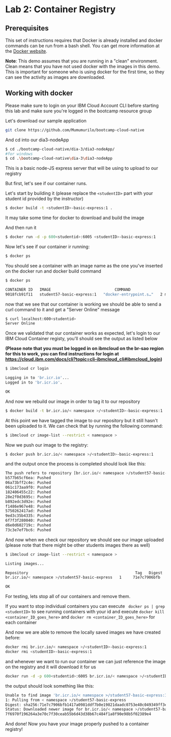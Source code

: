 # Lab 2: Container Registry

## Prerequisites

This set of instructions requires that Docker is already installed and docker commands can be run from a bash shell. You can get more information at the [Docker website](https://docker.com/get-started).

**Note**: This demo assumes that you are running in a "clean" environment. Clean means that you have not used docker with the images in this demo. This is important for someone who is using docker for the first time, so they can see the activity as images are downloaded.

## Working with docker

Please make sure to login on your IBM Cloud Account CLI before starting this lab and make sure you're logged in the bootcamp resource group

Let's download our sample application

```bash
git clone https://github.com/Mumumurilo/bootcamp-cloud-native
```

And cd into our dia3-nodeApp

```bash
$ cd ./bootcamp-cloud-native/dia-3/dia3-nodeApp/
#for windows
$ cd .\bootcamp-cloud-native\dia-3\dia3-nodeApp

```

This is a basic node-JS express server that will be using to upload to our registry

But first, let's see if our container runs.

Let's start by building it (please replace the ```<studentID>``` part with your student id provided by the instructor)

```bash
$ docker build -t <studentID>-basic-express:1 .
```

It may take some time for docker to download and build the image

And then run it

```bash
$ docker run -d -p 600<studentid>:6005 <studentID>-basic-express:1
```


Now let's see if our container ir running:

```bash
$ docker ps
```

You should see a container with an image name as the one you've inserted on the docker run and docker build command


```bash
$ docker ps

CONTAINER ID   IMAGE                            COMMAND                  CREATED         STATUS         PORTS                                       NAMES
9018fcb91f11   student57-basic-express:1   "docker-entrypoint.s…"   2 minutes ago   Up 2 minutes   0.0.0.0:6005->6005/tcp, :::6005->6005/tcp   boring_shamir
```

now that we see that our container is working we should be able to send a curl command to it and get a "Server Online" message

```bash
$ curl localhost:600<studentid>
Server Online 
```

Once we validated that our container works as expected, let's login to our IBM Cloud Container registy, you'll should see the output as listed below

**(Please note that you must be logged in on ibmcloud on the br-sao region for this to work, you can find instructions for login at https://cloud.ibm.com/docs/cli?topic=cli-ibmcloud_cli#ibmcloud_login)**

```bash
$ ibmcloud cr login

Logging in to 'br.icr.io'...
Logged in to 'br.icr.io'.

OK
```

And now we rebuild our image in order to tag it to our repository 

```bash
$ docker build -t br.icr.io/< namespace >/<studentID>-basic-express:1 .
```

At this point we have tagged the image to our repository but it still hasn't been uploaded to it. We can check that by running the following command:

```bash
$ ibmcloud cr image-list --restrict < namespace >
```


Now we push our image to the registry:

```bash
$ docker push br.icr.io/< namespace >/<studentID>-basic-express:1
```

and the output once the process is completed should look like this:

```bash
The push refers to repository [br.icr.io/< namespace >/student57-basic-express]
b577b65cf6ea: Pushed 
06a73bff2c4e: Pushed 
061c173aa9f0: Pushed 
182406455c22: Pushed 
28e2f0d3695c: Pushed 
b892edc3d92e: Pushed 
f1486e967e48: Pushed 
5750262417ad: Pushed 
9ed3c35b4335: Pushed 
6f7f3f280040: Pushed 
d6e0d602719c: Pushed 
73c3e7ef7bc6: Pushed 
```
And now when we check our repository we should see our image uploaded (please note that there might be other students images there as well)

```bash
$ ibmcloud cr image-list --restrict < namespace >

Listing images...

Repository                                               Tag   Digest         Namespace              Created          Size     Security status   
br.icr.io/< namespace >/student57-basic-express   1     71e7c7906bfb   < namespace >   59 minutes ago   364 MB   Scanning...   

OK
```

For testing, lets stop all of our containers and remove them.

If you want to stop individual containers you can execute ``` docker ps | grep <studentID>``` to see running containers with your id and execute ```docker kill <container_ID_goes_here>``` and ```docker rm <container_ID_goes_here>``` for each container



And now we are able to remove the locally saved images we have created before:


```bash
docker rmi br.icr.io/< namespace >/<studentID>-basic-express:1
docker rmi <studentID>-basic-express:1
```

and whenever we want to run our container we can just reference the image on the registry and it will download it for us


```bash
docker run -d -p 600<studentid>:6005 br.icr.io/< namespace >/<studentID>-basic-express:1
```

the output should look something like this:

```bash
Unable to find image 'br.icr.io/< namespace >/student57-basic-express:1' locally
1: Pulling from < namespace >/student57-basic-express
Digest: sha256:71e7c7906bfb1417a0981ddf7b0e19821daadc0753e40c049349ff3eca644a0c
Status: Downloaded newer image for br.icr.io/< namespace >/student57-basic-express:1
7f6970f196264a3e70c7f30ceab55b6d43d38b67c484f1a8f90e98b5f02389e4
```

And done! Now you have your image properly pushed to a container registry!